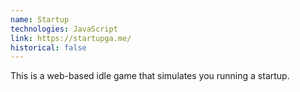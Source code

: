 ```yaml
---
name: Startup
technologies: JavaScript
link: https://startupga.me/
historical: false
---
```


This is a web-based idle game that simulates you running a startup.
